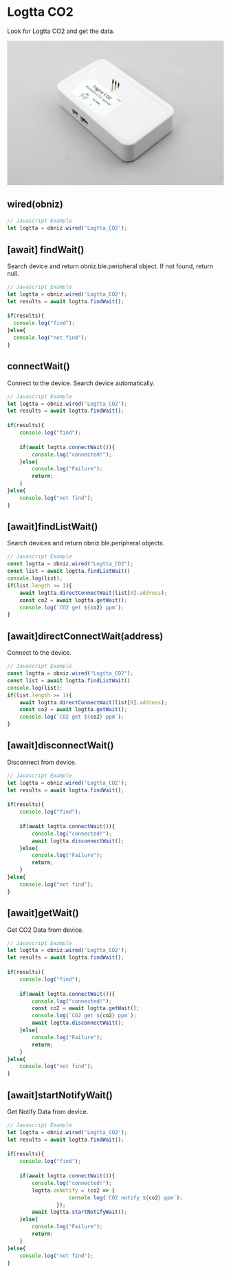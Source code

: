 # Logtta CO2
Look for Logtta CO2 and get the data.

![](image.jpg)


## wired(obniz)


```javascript
// Javascript Example
let logtta = obniz.wired('Logtta_CO2');

```



## [await] findWait()

Search device and return obniz.ble.peripheral object.
If not found, return null.

```javascript
// Javascript Example
let logtta = obniz.wired('Logtta_CO2');
let results = await logtta.findWait();

if(results){
  console.log("find");
}else{
  console.log("not find");
}
```

## connectWait()

Connect to the device.
Search device automatically.

```javascript
// Javascript Example
let logtta = obniz.wired('Logtta_CO2');
let results = await logtta.findWait();

if(results){
    console.log("find");
  
    if(await logtta.connectWait()){
        console.log("connected!");
    }else{
        console.log("Failure");
        return;
    }
}else{
    console.log("not find");
}
```

##  [await]findListWait()

Search devices and return obniz.ble.peripheral objects.

```javascript
// Javascript Example
const logtta = obniz.wired("Logtta_CO2");
const list = await logtta.findListWait()
console.log(list);
if(list.length >= 1){
    await logtta.directConnectWait(list[0].address);
    const co2 = await logtta.getWait();
    console.log(`CO2 get ${co2} ppm`);
}
```


##  [await]directConnectWait(address)

Connect to the device.

```javascript
// Javascript Example
const logtta = obniz.wired("Logtta_CO2");
const list = await logtta.findListWait()
console.log(list);
if(list.length >= 1){
    await logtta.directConnectWait(list[0].address);
    const co2 = await logtta.getWait();
    console.log(`CO2 get ${co2} ppm`);
}
```

## [await]disconnectWait()
Disconnect from device.

```javascript
// Javascript Example
let logtta = obniz.wired('Logtta_CO2');
let results = await logtta.findWait();

if(results){
    console.log("find");
  
    if(await logtta.connectWait()){
        console.log("connected!");
        await logtta.disconnectWait();
    }else{
        console.log("Failure");
        return;
    }
}else{
    console.log("not find");
}
```


## [await]getWait()
Get CO2 Data from device.

```javascript
// Javascript Example
let logtta = obniz.wired('Logtta_CO2');
let results = await logtta.findWait();

if(results){
    console.log("find");
  
    if(await logtta.connectWait()){
        console.log("connected!");
        const co2 = await logtta.getWait();
        console.log(`CO2 get ${co2} ppm`);
        await logtta.disconnectWait();
    }else{
        console.log("Failure");
        return;
    }
}else{
    console.log("not find");
}
```

## [await]startNotifyWait()
Get Notify Data from device.

```javascript
// Javascript Example
let logtta = obniz.wired('Logtta_CO2');
let results = await logtta.findWait();

if(results){
    console.log("find");
  
    if(await logtta.connectWait()){
        console.log("connected!");
        logtta.onNotify = (co2 => {
                    console.log(`CO2 notify ${co2} ppm`);
                });
        await logtta.startNotifyWait();
    }else{
        console.log("Failure");
        return;
    }
}else{
    console.log("not find");
}
```
